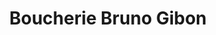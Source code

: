 ---
title: "Boucherie Bruno Gibon"
url: /asnieres-sur-seine/boucherie-bruno-gibon/
shop: boucherie
---